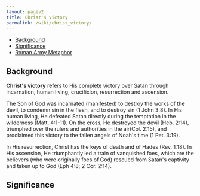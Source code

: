 ```yaml
---
layout: pagev2
title: Christ's Victory
permalink: /wiki/christ_victory/
---
```

- [Background](#background)
- [Significance](#significance)
- [Roman Army Metaphor](#roman-army-metaphor)

## Background

**Christ's victory** refers to His complete victory over Satan through incarnation, human living, crucifixion, resurrection and ascension.

The Son of God was incarnated (manifested) to destroy the works of the devil, to condemn sin in the flesh, and to destroy sin (1 John 3:8). In His human living, He defeated Satan directly during the temptation in the wilderness (Matt. 4:1-11). On the cross, He destroyed the devil (Heb. 2:14), triumphed over the rulers and authorities in the air(Col. 2:15), and proclaimed this victory to the fallen angels of Noah's time (1 Pet. 3:19).

In His resurrection, Christ has the keys of death and of Hades (Rev. 1:18). In His ascension, He triumphantly led a train of vanquished foes, which are the believers (who were originally foes of God) rescued from Satan's captivity and taken up to God (Eph 4:8; 2 Cor. 2:14).

## Significance
